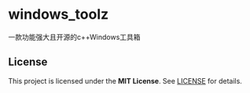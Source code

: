 # windows_toolz
一款功能强大且开源的c++Windows工具箱
## License
This project is licensed under the **MIT License**. See [LICENSE](LICENSE) for details.
